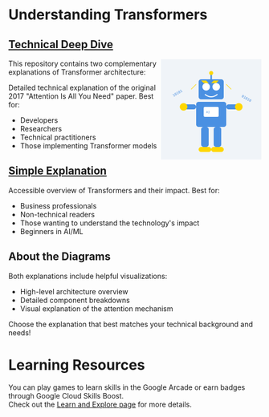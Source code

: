 # Understanding Transformers

## [Technical Deep Dive](https://github.com/ashleysally00/transformers-and-attention/blob/main/attention-is-all.md)

<img src="https://raw.githubusercontent.com/ashleysally00/transformers-and-attention/main/blue-transformer.svg" alt="Cute Transformer Robot" align="right" width="200"/>

This repository contains two complementary explanations of Transformer architecture:

Detailed technical explanation of the original 2017 "Attention Is All You Need" paper. Best for:

- Developers
- Researchers
- Technical practitioners
- Those implementing Transformer models

## [Simple Explanation](https://github.com/ashleysally00/transformers-and-attention/blob/main/transformers.md)

Accessible overview of Transformers and their impact. Best for:

- Business professionals
- Non-technical readers
- Those wanting to understand the technology's impact
- Beginners in AI/ML

## About the Diagrams

Both explanations include helpful visualizations:

- High-level architecture overview
- Detailed component breakdowns
- Visual explanation of the attention mechanism

Choose the explanation that best matches your technical background and needs!

# Learning Resources

You can play games to learn skills in the Google Arcade or earn badges through Google Cloud Skills Boost.  
Check out the [Learn and Explore page](https://github.com/ashleysally00/transformers-and-attention/blob/main/learn-and-explore.md) for more details.


